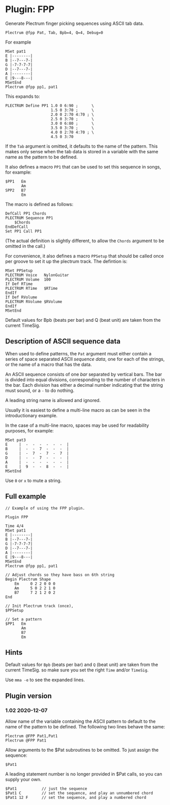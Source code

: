 # Plugin: FPP

Generate Plectrum finger picking sequences using ASCII tab data.


    Plectrum @fpp Pat, Tab, Bpb=4, Q=4, Debug=0

For example


````
MSet pat1
E |--------|
B |--7---7-|
G |-7-7-7-7|
D |--7---7-|
A |--------|
E |9---8---|
MSetEnd
Plectrum @fpp pp1, pat1
````

This expands to:

````
PLECTRUM Define PP1 1.0 0 6:90 ;      \
                    1.5 0 3:70 ;      \
                    2.0 0 2:70 4:70 ; \
					2.5 0 3:70 ;      \
					3.0 0 6:80 ;      \
					3.5 0 3:70 ;      \
					4.0 0 2:70 4:70 ; \
					4.5 0 3:70 
````

If the `Tab` argument is omitted, it defaults to the name of the
pattern. This makes only sense when the tab data is stored in a
variable with the same name as the pattern to be defined.

It also defines a macro `PP1` that can be used to set this sequence in
songs, for example:

````
$PP1   Em
       Am
SPP2   B7
       Em
````

The macro is defined as follows:

````
DefCall PP1 Chords
PLECTRUM Sequence PP1
    $Chords
EndDefCall
Set PP1 Call PP1
````

(The actual definition is slightly different, to allow the `Chords`
argument to be omitted in the call.)

For convenience, it also defines a macro `PPSetup` that should be
called once per groove to set it up the plectrum track. The defintion is:

````
MSet PPSetup
PLECTRUM Voice   NylonGuitar
PLECTRUM Volume	 100
If Def RTime
PLECTRUM RTime   $RTime
EndIf 
If Def RVolume
PLECTRUM RVolume $RVolume
EndIf 
MSetEnd
````

Default values for Bpb (beats per bar) and Q (beat unit) are taken
from the current TimeSig.

## Description of ASCII sequence data

When used to define patterns, the `Pat` argument must either contain a
series of space separated ASCII _sequence data_, one for each of the
strings, or the name of a macro that has the data.

An ASCII sequence consists of one _bar_ separated by vertical bars.
The bar is divided into equal divisions, corresponding to the number
of characters in the bar. Each division has either a decimal number
indicating that the string must sound, or a `-` to do nothing.

A leading string name is allowed and ignored.

Usually it is easiest to define a multi-line macro as can be seen in
the introductionary example.

In the case of a multi-line macro, spaces may be used for readability
purposes, for example:

````
MSet pat3
E     |  -  -  -  -  -  -  |
B     |  -  -  7  -  -  -  |
G     |  -  7  -  7  -  7  |
D     |  -  -  7  -  -  -  |
A     |  -  -  -  -  -  -  |
E     |  9  -  -  8  -  -  |
MSetEnd
````

Use `0` or `x` to mute a string.

## Full example

````
// Example of using the FPP plugin.

Plugin FPP

Time 4/4
MSet pat1
E |--------|
B |--7---7-|
G |-7-7-7-7|
D |--7---7-|
A |--------|
E |9---8---|
MSetEnd
Plectrum @fpp pp1, pat1

// Adjust chords so they have bass on 6th string
Begin Plectrum Shape
    Em     0 2 2 0 0 0
    Am     5 0 2 2 1 0
    B7     7 2 1 2 0 2
End

// Init Plectrum track (once),
$PPSetup

// Set a pattern
$PP1   Em
       Am
       B7
       Em
````

## Hints

Default values for `Bpb` (beats per bar) and `Q` (beat unit) are taken
from the current TimeSig. so make sure you set the right `Time`
and/or `TimeSig`.

Use `mma -e` to see the expanded lines.

## Plugin version

### 1.02 2020-12-07

Allow name of the variable containing the ASCII pattern to default to
the name of the pattern to be defined. The following two lines behave
the same:

    Plectrum @FPP Pat1,Pat1
    Plectrum @FPP Pat1

Allow arguments to the $Pat subroutines to be omitted. To just assign
the sequence:

    $Pat1

A leading statement number is no longer provided in $Pat calls, so
you can supply your own.

    $Pat1			// just the sequence
	$Pat1 C  		// set the sequence, and play an unnumbered chord
	$Pat1 12 F		// set the sequence, and play a numbered chord

